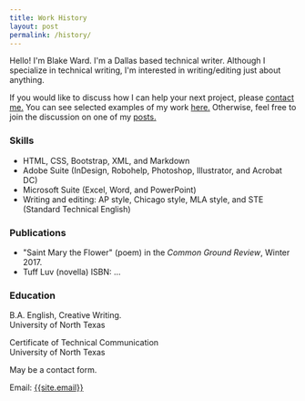 ```yaml
---
title: Work History
layout: post
permalink: /history/
---
```


<p>Hello! I'm Blake Ward. I'm a Dallas based technical writer. Although I specialize in technical writing, I'm interested in writing/editing just about anything.</p>

<p>If you would like to discuss how I can help your next project, please <a href="">contact me.</a> You can see selected examples of my work <a href="">here.</a> Otherwise, feel free to join the discussion on one of my <a href="">posts.</a></p>

<h3>Skills</h3>
<ul>
<li>HTML, CSS, Bootstrap, XML, and Markdown</li>
<li>Adobe Suite (InDesign, Robohelp, Photoshop, Illustrator, and Acrobat DC)</li>
<li>Microsoft Suite (Excel, Word, and PowerPoint)</li>
<li>Writing and editing: AP style, Chicago style, MLA style, and STE (Standard Technical English)</li>
</ul>

<h3>Publications</h3>
<ul>
<li>"Saint Mary the Flower" (poem) in the <em>Common Ground Review</em>, Winter 2017.</li>
<li>Tuff Luv (novella) ISBN: ...</li>
</ul>

<h3>Education</h3>
<p>B.A. English, Creative Writing.<br>
University of North Texas</p>
<p>Certificate of Technical Communication<br>
University of North Texas</p>



May be a contact form.

Email: <a href="mailto:{{site.email}}">{{site.email}}</a>
